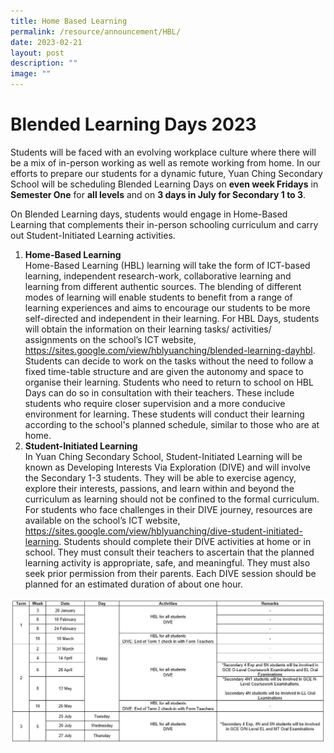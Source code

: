 ```yaml
---
title: Home Based Learning
permalink: /resource/announcement/HBL/
date: 2023-02-21
layout: post
description: ""
image: ""
---
```

# Blended Learning Days 2023 <br>
Students will be faced with an evolving workplace culture where there will be a mix of in-person working as well as remote working from home. In our efforts to prepare our students for a dynamic future, Yuan Ching Secondary School will be scheduling Blended Learning Days on **even week Fridays** in **Semester One** for **all levels** and on **3 days in July for Secondary 1 to 3**.

On Blended Learning days, students would engage in Home-Based Learning that complements their in-person schooling curriculum and carry out Student-Initiated Learning activities.

1. **Home-Based Learning <br>**
Home-Based Learning (HBL) learning will take the form of ICT-based learning, independent research-work, collaborative learning and learning from different authentic sources. The blending of different modes of learning will enable students to benefit from a range of learning experiences
and aims to encourage our students to be more self-directed and independent in their learning. For HBL Days, students will obtain the information on their learning tasks/ activities/ assignments on the school’s ICT website, https://sites.google.com/view/hblyuanching/blended-learning-dayhbl.
Students can decide to work on the tasks without the need to follow a fixed time-table structure and are given the autonomy and space to organise their learning.
Students who need to return to school on HBL Days can do so in consultation with their teachers. These include students who require closer supervision and a more conducive environment for learning. These students will conduct their learning according to the school's planned schedule, similar to those who are at home.
2. **Student-Initiated Learning <br>**
In Yuan Ching Secondary School, Student-Initiated Learning will be known as Developing Interests Via Exploration (DIVE) and will involve the Secondary 1-3 students. They will be able to exercise agency, explore their interests, passions, and learn within and beyond the curriculum as learning should not be confined to the formal curriculum. For students who face challenges in their DIVE journey, resources are available on the school’s ICT website,
https://sites.google.com/view/hblyuanching/dive-student-initiated-learning.
Students should complete their DIVE activities at home or in school. They must consult their teachers to ascertain that the planned learning activity is appropriate, safe, and meaningful. They must also seek prior permission from their parents. Each DIVE session should be planned for an
estimated duration of about one hour.

![HBL](/images/HBL%202023.jpg)